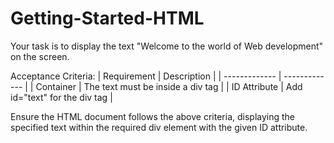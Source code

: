 # Getting-Started-HTML
Your task is to display the text "Welcome to the world of Web development" on the screen.

Acceptance Criteria:
| Requirement | Description |
| ------------- | ------------- |
| Container | The text must be inside a div tag |
| ID Attribute | Add id="text" for the div tag |

Ensure the HTML document follows the above criteria, displaying the specified text within the required div element with the given ID attribute.

